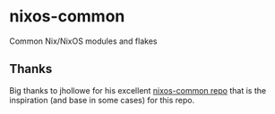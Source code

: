 # nixos-common
Common Nix/NixOS modules and flakes

## Thanks

Big thanks to jhollowe for his excellent [nixos-common repo](https://github.com/jhollowe-infra/nixos-common) that is the inspiration (and base in some cases) for this repo.